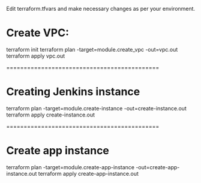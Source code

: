 
Edit terraform.tfvars and make necessary changes as per your environment.

# Create VPC:
terraform init
terraform plan -target=module.create_vpc -out=vpc.out
terraform apply vpc.out

============================================
# Creating Jenkins instance
terraform plan -target=module.create-instance -out=create-instance.out
terraform apply create-instance.out

============================================
# Create app instance
terraform plan -target=module.create-app-instance -out=create-app-instance.out
terraform apply create-app-instance.out
